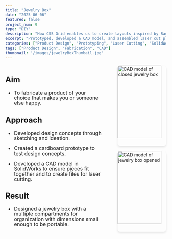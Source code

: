```yaml
---
title: "Jewelry Box"
date: "2025-06-06"
featured: false
project_num: 9
type: "DIY"
description: "How CSS Grid enables us to create layouts inspired by Bauhaus and constructivist design"
excerpt: "Prototyped, developed a CAD model, and assembled laser cut plywood."
categories: ["Product Design", "Prototyping", "Laser Cutting", "SolidWorks"]
tags: ["Product Design", "Fabrication", "CAD"]
thumbnail: '/images/jewelryBoxThumbail.jpg'
---
```


<div style="display: grid; grid-template-columns: 1.8fr 1fr; gap: 2rem; margin: 1rem 0;">
  <!-- Left Column - Text -->
  <div style="font-size: 1.0rem; line-height: 1.0;">
    <h2>Aim</h2>
     <ul>
      <li><p>To fabricate a product of your choice that makes you or someone else happy.</p></li>
      </ul>
    <h2>Approach</h2>
     <ul>
      <li><p>Developed design concepts through sketching and ideation.</p></li>
      <li><p>Created a cardboard prototype to test design concepts.</p></li>
      <li><p>Developed a CAD model in SolidWorks to ensure pieces fit together and to create files for laser cutting.</p></li>
      </ul>
    <h2>Result</h2>
     <ul>
      <li><p>Designed a jewelry box with a multiple compartments for organization with dimensions small enough to be portable.</p></li>
      </ul>
  </div>

  <!-- Right Column - Images -->
  <div style="display: flex; flex-direction: column; align-items: flex-end; gap: 1rem;">
    <img src="/images/jewelrybox-CAD1.png" alt="CAD model of closed jewelry box" style="width: 90%; border-radius: 8px; box-shadow: 0 4px 6px rgba(0, 0, 0, 0.1);" />
    <img src="/images/jewelrybox-CAD2.png" alt="CAD model of jewelry box opened" style="width: 90%; border-radius: 8px; box-shadow: 0 4px 6px rgba(0, 0, 0, 0.1);" />
  </div>
</div>

<!-- Section 3: Poster -->
<!-- <div class="grid grid-cols-1 lg:grid-cols-3 gap-8 my-12">
  <div class="lg:col-span-2 prose prose-lg max-w-none">
    <h2>Coffee Cup Product Flyer</h2>
  </div>
  <div class="text-center">
    <a href="/images/ps1 Poster WingWrap.jpg" class="inline-block">
      <img src="/images/ps1 Poster WingWrap.jpg" alt="Cofee cup product poster" class="w-48 h-auto object-cover rounded-lg shadow-md cursor-pointer hover:opacity-90 transition-opacity"/>
    </a>
  </div>
</div> -->

<!-- <div class="slideshow">
  <div class="slides">
    <div class="slide active">
      <img src="/images/DIY Jewelry Box/jewelrybox-sketches.jpg" alt="Image 1">
    </div>
    <div class="slide">
      <img src="/images/DIY Jewelry Box/jewelrybox-prototype.jpg" alt="Image 2">
    </div>
    <div class="slide">
      <img src="/images/DIY Jewelry Box/jewelrybox-CAD.png" alt="Image 3">
    </div>
    <div class="slide">
      <img src="/images/DIY Jewelry Box/jewelrybox-finalsketch.jpg" alt="Image 4">
    </div>
  </div> -->

  <!-- <button class="prev" onclick="moveSlide(-1)">&#10094;</button>
  <button class="next" onclick="moveSlide(1)">&#10095;</button> -->
  
  <!-- Thumbnail navigation -->
  <!-- <div class="thumbnails">
    <img src="/images/DIY Jewelry Box/jewelrybox-sketches.jpg" alt="Thumbnail 1" onclick="currentSlide(0)" class="thumbnail active">
    <img src="/images/DIY Jewelry Box/jewelrybox-prototype.jpg" alt="Thumbnail 2" onclick="currentSlide(1)" class="thumbnail">
    <img src="/images/DIY Jewelry Box/jewelrybox-CAD.png" alt="Thumbnail 3" onclick="currentSlide(2)" class="thumbnail">
    <img src="/images/DIY Jewelry Box/jewelrybox-finalsketch.jpg" alt="Thumbnail 4" onclick="currentSlide(3)" class="thumbnail">
  </div>
</div> -->

<!-- <style>
.slideshow {
  position: relative;
  max-width: 600px;
  margin: 0 auto;
  overflow: hidden;
  border-radius: 8px;
  background: var(--color-surface);
}

.slide {
  display: none;
  text-align: center;
}

.slide.active {
  display: block;
}

.slide img {
  width: 100%;
  height: auto;
  display: block;
  vertical-align: top;
  border-radius: 8px 8px 0 0;
}

.prev, .next {
  cursor: pointer;
  position: absolute;
  top: 50%;
  transform: translateY(-50%);
  padding: 0.5rem 1rem;
  color: white;
  background: rgba(0,0,0,0.5);
  border: none;
  border-radius: 4px;
  font-size: 1.5rem;
  user-select: none;
  transition: background 0.3s ease;
}

.prev:hover, .next:hover {
  background: rgba(0,0,0,0.7);
}

.prev { left: 10px; }
.next { right: 10px; }
.thumbnails {
  display: flex;
  justify-content: center;
  gap: 8px;
  padding: 8px 0px;
  background: var(--color-surface, #fff);
  border-radius: 0 0 8px 8px;
}

.thumbnail {
  width: 60px;
  height: 45px;
  object-fit: cover;
  border-radius: 4px;
  cursor: pointer;
  opacity: 0.6;
  transition: opacity 0.3s ease, transform 0.2s ease;
  border: 2px solid transparent;
}

.thumbnail:hover {
  opacity: 0.8;
  transform: scale(1.05);
}

.thumbnail.active {
  opacity: 1;
  border-color: #007bff;
  transform: scale(1.1);
}

body {
  margin: 0;
  padding: 0;
  background: #f5f5f5;
}

.slideshow {
  margin-top: 0 !important;
}
</style>

<script>
let slideIndex = 0;
const slides = document.querySelectorAll('.slide');
const thumbnails = document.querySelectorAll('.thumbnail');

function showSlide(n) {
  slides.forEach((slide, i) => {
    slide.classList.remove('active');
    if (i === n) slide.classList.add('active');
  });
  
  thumbnails.forEach((thumb, i) => {
    thumb.classList.remove('active');
    if (i === n) thumb.classList.add('active');
  });
}

function moveSlide(step) {
  slideIndex = (slideIndex + step + slides.length) % slides.length;
  showSlide(slideIndex);
}

function currentSlide(n) {
  slideIndex = n;
  showSlide(slideIndex);
}

showSlide(slideIndex);
</script> -->